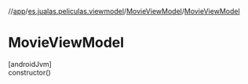 //[app](../../../index.md)/[es.jualas.peliculas.viewmodel](../index.md)/[MovieViewModel](index.md)/[MovieViewModel](-movie-view-model.md)

# MovieViewModel

[androidJvm]\
constructor()
